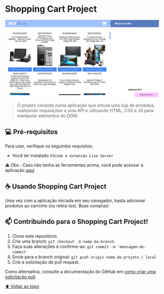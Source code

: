 # Shopping Cart Project

<img src="shopping.png" alt="exemplo imagem">

> O projeto consiste numa aplicação que simula uma loja de produtos, realizando requisições a uma API e utilizando HTML, CSS e JS para manipular elementos do DOM.

## 💻 Pré-requisitos

Para usar, verifique os seguintes requisitos:

- Você ter instalado `VSCode e extensão Live Server`

⚠️ Obs.: Caso não tenha as ferramentas acima, você pode acessar a aplicação <a href="https://shopping-cart-project-smoky.vercel.app/" >aqui</a>

## ☕ Usando Shopping Cart Project

Uma vez com a aplicação iniciada em seu navegador, basta adicionar produtos ao carrinho (ou retirá-los). Boas compras!

## 📫 Contribuindo para o Shopping Cart Project!

1. Clone este repositório.
2. Crie uma branch: `git checkout -b nome-da-branch`.
3. Faça suas alterações e confirme-as: `git commit -m 'mensagem-de-commit'`
4. Envie para o branch original: `git push origin nome-do-projeto / local`
5. Crie a solicitação de pull request.

Como alternativa, consulte a documentação do GitHub em [como criar uma solicitação pull](https://help.github.com/en/github/collaborating-with-issues-and-pull-requests/creating-a-pull-request).

[⬆ Voltar ao topo](#shopping-cart-project) <br>
